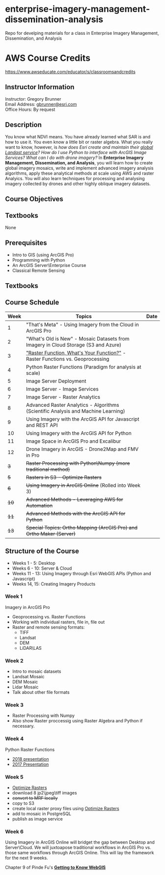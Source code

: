 # enterprise-imagery-management-dissemination-analysis
Repo for develping materials for a class in Enterprise Imagery Management, Dissemination, and Analysis

# AWS Course Credits
https://www.awseducate.com/educator/s/classroomsandcredits

## Instructor Information
Instructor:	Gregory Brunner  
Email Address:	gbrunner@esri.com  
Office Hours:	By request  

## Description
You know what NDVI means. You have already learned what SAR is and how to use it. You even know a little bit or raster algebra. What you really want to know, however, is *how does Esri create and maintain their [global Landast service](https://aws.amazon.com/earth/)?*  *How do I use Python to interface with ArcGIS Image Services?* *What can I do with drone imagery?*  In **Enterprise Imagery Management, Dissemination, and Analysis**, you will learn how to create global imagery mosaics, write and implement advanced imagery analysis algorithms, apply these analytical methods at scale using AWS and raster Analyics. You will also learn techniques for processing and analysing imagery collected by drones and other highly oblique imagery datasets.

## Course Objectives

## Textbooks
None

## Prerequisites
- Intro to GIS (using ArcGIS Pro)
- Programming with Python
- An ArcGIS Server\Enterprise Course
- Classical Remote Sensing

## Textbooks

## Course Schedule
| Week    | Topics | Date |
|---------|--------| ---- |
| 1    | "That's Meta" - Using Imagery from the Cloud in ArcGIS Pro |
| 2    | "What's Old is New" - Mosaic Datasets from Imagery in Cloud Storage (S3 and Azure) |
| 3    | ["Raster Function, What's Your Function?"](https://www.youtube.com/watch?v=RPoBE-E8VOc) - Raster Functions vs. Geoprocessing |
| 4    | Python Raster Functions (Paradigm for analysis at scale) |
| 5    | Image Server Deployment |
| 6    | Image Server - Image Services |
| 7    | Image Server - Raster Analytics |
| 8    | Advanced Raster Analytics - Algorithms (Scientific Analysis and Machine Learning) |
| 9    | Using Imagery with the ArcGIS API for Javascript and REST API |
| 10   | Using Imagery with the ArcGIS API for Python |
| 11   | Image Space in ArcGIS Pro and Excalibur |
| 12   | Drone Imagery in ArcGIS - Drone2Map and FMV in Pro |
| ~~3~~  | ~~Raster Processing with Python\Numpy (more traditional method)~~ |
| ~~5~~   | ~~Rasters in S3 - Optimize Rasters~~|
| ~~6~~    | ~~Using Imagery in ArcGIS Online~~ (Rolled into Week 3)|
| ~~10~~   |~~Advanced Methods - Leveraging AWS for Automation~~ |
| ~~11~~   | ~~Advanced Methods with the ArcGIS API for Python~~ |
| ~~13~~   | ~~Special Topics: Ortho Mapping (ArcGIS Pro) and Ortho Maker (Server)~~ |

## Structure of the Course
- Weeks 1 - 5: Desktop
- Weeks 6 - 10: Server & Cloud
- Weeks 11 - 13: Using Imagery through Esri WebGIS APIs (Python and Javascript)
- Weeks 14, 15: Creating Imagery Products

### Week 1
Imagery in ArcGIS Pro
- Geoprocessing vs. Raster Functions
- Working with individual rasters, file in, file out
- Raster and remote sensing formats:
  - TIFF
  - Landsat
  - DEM
  - LiDAR\LAS
  
### Week 2
- Intro to mosaic datasets
- Landsat Mosaic
- DEM Mosaic
- Lidar Mosaic
- Talk about other file formats

### Week 3
- Raster Processing with Numpy
- Also show Raster proccessig using Raster Algebra and Python if necessary.

### Week 4
Python Raster Functions
- [2018  presentation](https://www.youtube.com/watch?v=XBMZfjGn_UY)
- [2017 Presentation](https://www.youtube.com/watch?v=OgwnKRrVHN0)

### Week 5
- [Optimize Rasters](https://github.com/Esri/OptimizeRasters/)
- download 8 jp2\jpeg\tiff images 
- ~~convert to MRF locally~~
- copy to S3
- create local raster proxy files using [Optimize Rasters](https://github.com/Esri/OptimizeRasters/)
- add to mosaic in PostgreSQL
- publish as image service

### Week 6
Using Imagery in ArcGIS Online will bridget the gap between Desktop and Server\Cloud. We will juxtoapose traditional workflows in ArcGIS Pro vs. those same workflows through ArcGIS Online. This will lay the framework for the next 9 weeks.

Chapter 9 of Pinde Fu's [**Getting to Know WebGIS**](https://esripress.esri.com/storage/esripress/images/353/gtkwebgis_third_toc.pdf)


